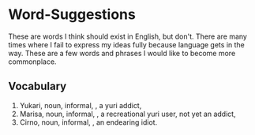 # Word-Suggestions
These are words I think should exist in English, but don't. There are many times where I fail to express my ideas fully because language gets in the way. These are a few words and phrases I would like to become more commonplace.

## Vocabulary
1. Yukari, noun, informal, <IPA>, a yuri addict,
2. Marisa, noun, informal, <IPA>, a recreational yuri user, not yet an addict,
3. Cirno, noun, informal, <IPA>, an endearing idiot.
